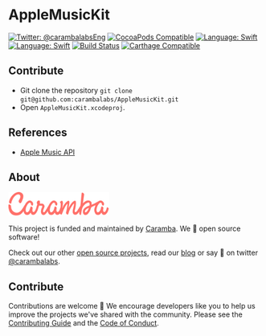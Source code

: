 # AppleMusicKit

[![Twitter: @carambalabsEng](https://img.shields.io/badge/contact-@carambalabsEng-blue.svg?style=flat)](https://twitter.com/carambalabsEng)
[![CocoaPods Compatible](https://img.shields.io/cocoapods/v/AppleMusicKit.svg)](https://img.shields.io/cocoapods/v/AppleMusicKit.svg)
[![Language: Swift](https://img.shields.io/badge/lang-Swift-yellow.svg?style=flat)](https://developer.apple.com/swift/)
[![Language: Swift](https://img.shields.io/badge/license-MIT-lightgrey.svg?style=flat)](http://opensource.org/licenses/MIT)
[![Build Status](https://travis-ci.org/carambalabs/AppleMusicKit.svg)](https://travis-ci.org/carambalabs/AppleMusicKit)
[![Carthage Compatible](https://img.shields.io/badge/Carthage-compatible-4BC51D.svg?style=flat)](https://github.com/Carthage/Carthage)

## Contribute

- Git clone the repository `git clone git@github.com:carambalabs/AppleMusicKit.git`
- Open `AppleMusicKit.xcodeproj`.

## References

- [Apple Music API](https://developer.apple.com/library/content/documentation/NetworkingInternetWeb/Conceptual/AppleMusicWebServicesReference/index.html#//apple_ref/doc/uid/TP40017625-CH40-SW1)

## About

<img src="https://github.com/carambalabs/Foundation/blob/master/ASSETS/logo-salmon.png?raw=true" width="200" />

This project is funded and maintained by [Caramba](http://caramba.io). We 💛 open source software!

Check out our other [open source projects](https://github.com/carambalabs/), read our [blog](http://blog.caramba.io) or say :wave: on twitter [@carambalabs](http://twitter.com/carambalabs).

## Contribute

Contributions are welcome :metal: We encourage developers like you to help us improve the projects we've shared with the community. Please see the [Contributing Guide](https://github.com/carambalabs/Foundation/blob/master/CONTRIBUTING.md) and the [Code of Conduct](https://github.com/carambalabs/Foundation/blob/master/CONDUCT.md).

